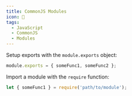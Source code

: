 ```yaml
---
title: CommonJS Modules
icon: 🐚
tags:
  - JavaScript
  - CommonJS
  - Modules
---
```


Setup exports with the `module.exports` object:

```js
module.exports = { someFunc1, someFunc2 };
```

Import a module with the `require` function:

```js
let { someFunc1 } = require('path/to/module');
```
